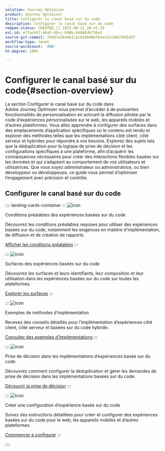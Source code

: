 ```yaml
---
solution: Journey Optimizer
product: Journey Optimizer
title: Configurer le canal basé sur du code
description: Configurer le canal basé sur du code
redpen-status: CREATED_||_2025-08-11_20-41-39
exl-id: e77acb57-66a5-49cc-b98b-84886d6736e3
source-git-commit: 2b907a3be8b11ac6308d0b563e122c88478d1d37
workflow-type: tm+mt
source-wordcount: '209'
ht-degree: 100%

---
```


# Configurer le canal basé sur du code{#section-overview}

La section Configurer le canal basé sur du code dans Adobe Journey Optimizer vous permet d’accéder à de puissantes fonctionnalités de personnalisation en activant la diffusion pilotée par le code d’expériences personnalisées sur le web, les appareils mobiles et d’autres plateformes. Vous allez apprendre à configurer des surfaces dans des emplacements d’application spécifiques où le contenu est rendu et explorer des méthodes telles que les implémentations côté client, côté serveur et hybrides pour répondre à vos besoins. Explorez des sujets tels que la déduplication pour la logique de prise de décision et les configurations spécifiques à une plateforme, afin d’acquérir les connaissances nécessaires pour créer des interactions flexibles basées sur les données et qui s’adaptent au comportement de vos utilisateurs et utilisatrices. Que vous soyez administrateur ou administratrice, ou bien développeur ou développeuse, ce guide vous permet d’optimiser l’engagement avec précision et contrôle.

## Configurer le canal basé sur du code

:::: landing-cards-container
:::
![icon](https://cdn.experienceleague.adobe.com/icons/list-check.svg?lang=fr)

Conditions préalables des expériences basées sur du code

Découvrez les conditions préalables requises pour utiliser des expériences basées sur du code, notamment les exigences en matière d’implémentation, de diffusion et de création de rapports.

[Afficher les conditions préalables](../using/code-based/code-based-prerequisites.md)
:::

:::
![icon](https://cdn.experienceleague.adobe.com/icons/puzzle-piece.svg?lang=fr)

Surfaces des expériences basées sur du code

Découvrez les surfaces et leurs identifiants, leur composition et leur utilisation dans les expériences basées sur du code sur toutes les plateformes.

[Explorer les surfaces](../using/code-based/code-based-surface.md)
:::

:::
![icon](https://cdn.experienceleague.adobe.com/icons/code-branch.svg?lang=fr)

Exemples de méthodes d’implémentation

Recevez des conseils détaillés pour l’implémentation d’expériences côté client, côté serveur et basées sur du code hybride.

[Consulter des exemples d’implémentations](../using/code-based/code-based-implementation-samples.md)
:::

:::
![icon](https://cdn.experienceleague.adobe.com/icons/bullseye.svg?lang=fr)

Prise de décision dans les implémentations d’expériences basée sur du code

Découvrez comment configurer la déduplication et gérer les demandes de prise de décision dans les implémentations basées sur du code.

[Découvrir la prise de décision](../using/code-based/code-based-decisioning-implementations.md)
:::

:::
![icon](https://cdn.experienceleague.adobe.com/icons/gear.svg?lang=fr)

Créer une configuration d’expérience basée sur du code

Suivez des instructions détaillées pour créer et configurer des expériences basées sur du code pour le web, les appareils mobiles et d’autres plateformes.

[Commencer à configurer](../using/code-based/code-based-configuration.md)
:::

::::
